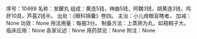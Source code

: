 序号：10469
名称：发朦丸
组成：黄连5钱，神曲5钱，阿魏3钱，胡黄连3钱，鸡肝10具，芦荟2钱半。
出处：《眼科锦囊》卷四。
主治：小儿疳眼盲瞎者。
加减：None
功效：None
用法用量：每服3分。
制备方法：上蒸熟为丸，如梧桐子大。
临床应用：None
各家论述：None
用药禁忌：None
附注：None
